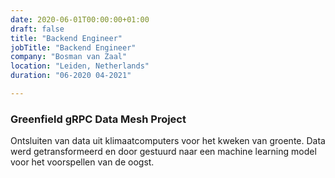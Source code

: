 ```yaml
---
date: 2020-06-01T00:00:00+01:00
draft: false
title: "Backend Engineer"
jobTitle: "Backend Engineer"
company: "Bosman van Zaal"
location: "Leiden, Netherlands"
duration: "06-2020 04-2021"

---
```

### Greenfield gRPC Data Mesh Project

Ontsluiten van data uit klimaatcomputers voor het kweken van groente. Data werd getransformeerd en door gestuurd naar een machine learning model voor het voorspellen van de oogst.